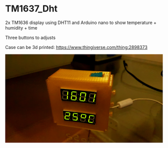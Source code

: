 # TM1637_Dht
2x TM1636 display using DHT11 and Arduino nano to show temperature + humidity + time

Three buttons to adjusts

Case can be 3d printed: 
https://www.thingiverse.com/thing:2898373

![ ](20180506_195342.jpg)
